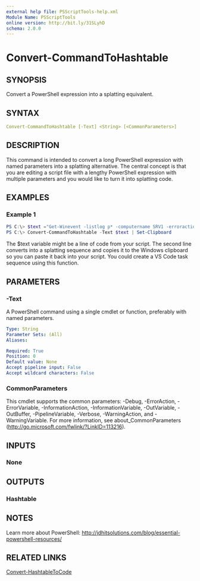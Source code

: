 ```yaml
---
external help file: PSScriptTools-help.xml
Module Name: PSScriptTools
online version: http://bit.ly/31SLyhD
schema: 2.0.0
---
```


# Convert-CommandToHashtable

## SYNOPSIS

Convert a PowerShell expression into a splatting equivalent.

## SYNTAX

```yaml
Convert-CommandToHashtable [-Text] <String> [<CommonParameters>]
```

## DESCRIPTION

This command is intended to convert a long PowerShell expression with named parameters into a splatting alternative. The central concept is that you are editing a script file with a lengthy PowerShell expression with multiple parameters and you would like to turn it into splatting code.

## EXAMPLES

### Example 1

```powershell
PS C:\> $text ="Get-Winevent -listlog p* -computername SRV1 -erroraction stop"
PS C:\> Convert-CommandToHashtable -Text $text | Set-Clipboard
```

The $text variable might be a line of code from your script. The second line converts into a splatting sequence and copies it to the Windows clipboard so you can paste it back into your script. You could create a VS Code task sequence using this function.

## PARAMETERS

### -Text

A PowerShell command using a single cmdlet or function, preferably with named parameters.

```yaml
Type: String
Parameter Sets: (All)
Aliases:

Required: True
Position: 0
Default value: None
Accept pipeline input: False
Accept wildcard characters: False
```

### CommonParameters

This cmdlet supports the common parameters: -Debug, -ErrorAction, -ErrorVariable, -InformationAction, -InformationVariable, -OutVariable, -OutBuffer, -PipelineVariable, -Verbose, -WarningAction, and -WarningVariable.
For more information, see about_CommonParameters (http://go.microsoft.com/fwlink/?LinkID=113216).

## INPUTS

### None

## OUTPUTS

### Hashtable

## NOTES

Learn more about PowerShell: http://jdhitsolutions.com/blog/essential-powershell-resources/

## RELATED LINKS

[Convert-HashtableToCode](Convert-HashtableToCode.md)
